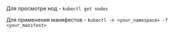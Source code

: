 Для просмотре нод - `kubectl get nodes`

Для применения манифестов - `kubectl -n <your_namespace> -f <your_manifest>`
